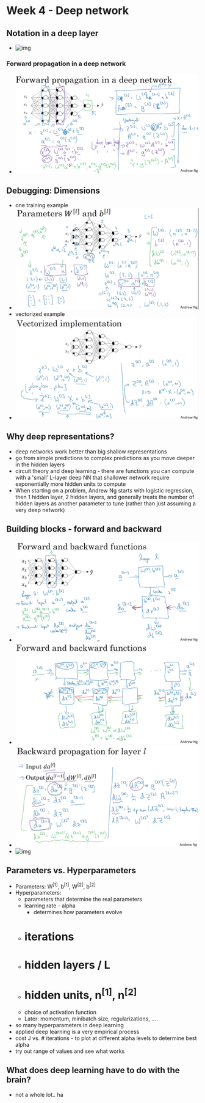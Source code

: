 # Week 4 - Deep network

## Notation in a deep layer

- ![img](https://github.com/chriseal/deep_learning_ai/1_NeuralNetworksAndDeepLearning/blob/master/week4/deep_nn_notation.png)

### Forward propagation in a deep network

- ![img](https://github.com/chriseal/deep_learning_ai/blob/master/1_NeuralNetworksAndDeepLearning/week4/forward_prop_deep.png)

## Debugging: Dimensions

- one training example
- ![img](https://github.com/chriseal/deep_learning_ai/blob/master/1_NeuralNetworksAndDeepLearning/week4/dimensions_one_training_example.png)
- vectorized example
- ![img](https://github.com/chriseal/deep_learning_ai/blob/master/1_NeuralNetworksAndDeepLearning/week4/vectorized_implementation.png)

## Why deep representations?

- deep networks work better than big shallow representations
- go from simple predictions to complex predictions as you move deeper in the hidden layers
- circuit theory and deep learning - there are functions you can compute with a 'small' L-layer deep NN that shallower network require exponentially more hidden units to compute
- When starting on a problem, Andrew Ng starts with logistic regression, then 1 hidden layer, 2 hidden layers, and generally treats the number of hidden layers as another parameter to tune (rather than just assuming a very deep network)

## Building blocks - forward and backward

- ![img](https://github.com/chriseal/deep_learning_ai/blob/master/1_NeuralNetworksAndDeepLearning/week4/forward_and_back_io.png)
- ![img](https://github.com/chriseal/deep_learning_ai/blob/master/1_NeuralNetworksAndDeepLearning/week4/forward_and_back_io_2.png)
- ![img](https://github.com/chriseal/deep_learning_ai/blob/master/1_NeuralNetworksAndDeepLearning/week4/generalized_backward_prop.png)
- ![img](https://github.com/chriseal/deep_learning_ai/blob/master/1_NeuralNetworksAndDeepLearning/week4/backward_ex.png)

## Parameters vs. Hyperparameters

- Parameters: W<sup>[1]</sup>, b<sup>[1]</sup>, W<sup>[2]</sup>, b<sup>[2]</sup>
- Hyperparameters:
  - parameters that determine the real parameters
  - learning rate - alpha
    - determines how parameters evolve
  - # iterations
  - # hidden layers / L
  - # hidden units, n<sup>[1]</sup>, n<sup>[2]</sup>
  - choice of activation function
  - Later: momentum, minibatch size, regularizations, ...
- so many hyperparameters in deep learning
- applied deep learning is a very empirical process
- cost J vs. # iterations - to plot at different alpha levels to determine best alpha
- try out range of values and see what works

## What does deep learning have to do with the brain?

- not a whole lot.. ha
